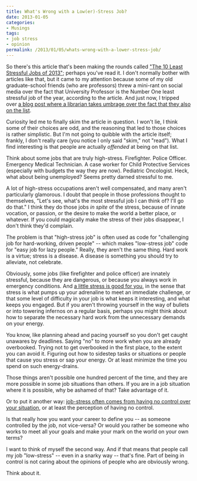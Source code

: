 ```yaml
---
title: What's Wrong with a Low(er)-Stress Job?
date: 2013-01-05
categories:
- Musings
tags:
- job stress
- opinion
permalink: /2013/01/05/whats-wrong-with-a-lower-stress-job/
---
```

<p>So there's this article that's been making the rounds called <a href="http://www.careercast.com/jobs-rated/10-least-stressful-jobs-2013">"The 10 Least Stressful Jobs of 2013"</a>; perhaps you've read it. I don't normally bother with articles like that, but it came to my attention because some of my old graduate-school friends (who are professors) threw a mini-rant on social media over the fact that University Professor is the Number One least stressful job of the year, according to the article. And just now, I tripped over <a href="http://www.screwydecimal.com/2013/01/5-reasons-being-librarian-is-stressful.html">a blog post where a librarian takes umbrage over the fact that they also on the list</a>.</p>

<p>Curiosity led me to finally skim the article in question. I won't lie, I think some of their choices are odd, and the reasoning that led to those choices is rather simplistic. But I'm not going to quibble with the article itself; frankly, I don't really care (you notice I only said "skim," not "read"). What I find interesting is that people are actually <em>offended</em> at being on that list.</p>

<p>Think about some jobs that are truly high-stress. Firefighter. Police Officer. Emergency Medical Technician. A case worker for Child Protective Services (especially with budgets the way they are now). Pediatric Oncologist. Heck, what about being unemployed? Seems pretty darned stressful to me.</p>
<p>A lot of high-stress occupations aren't well compensated, and many aren't particularly glamorous. I doubt that people in those professions thought to themselves, "Let's see, what's the most stressful job I can think of? I'll go do that." I think they do those jobs <em>in spite</em> of the stress, because of innate vocation, or passion, or the desire to make the world a better place, or whatever. If you could magically make the stress of their jobs disappear, I don't think they'd complain.</p>
<p>The problem is that "high-stress job" is often used as code for "challenging job for hard-working, driven people" -- which makes "low-stress job" code for "easy job for lazy people." Really, they aren't the same thing. Hard work is a virtue; stress is a disease. A disease is something you should try to alleviate, not celebrate.</p>
<p>Obviously, some jobs (like firefighter and police officer) are innately stressful, because they are dangerous, or because you always work in emergency conditions. And <a href="http://www.thedailybeast.com/newsweek/2009/02/13/who-says-stress-is-bad-for-you.html">a little stress is good for you</a>, in the sense that stress is what pumps up your adrenaline to meet an immediate challenge, or that some level of difficulty in your job is what keeps it interesting, and what keeps you engaged. But if you aren't throwing yourself in the way of bullets or into towering infernos on a regular basis, perhaps you might think about how to separate the necessary hard work from the unnecessary demands on your energy.</p>
<p>You know, like planning ahead and pacing yourself so you don't get caught unawares by deadlines. Saying "no" to more work when you are already overbooked. Trying not to get overbooked in the first place, to the extent you can avoid it. Figuring out how to sidestep tasks or situations or people that cause you stress or sap your energy. Or at least minimize the time you spend on such energy-drains.</p>
<p>Those things aren't possible one hundred percent of the time, and they are more possible in some job situations than others. If you are in a job situation where it is possible, why be ashamed of that? Take advantage of it.</p>
<p>Or to put it another way: <a href="http://www.stress-management-for-peak-performance.com/work-related-stress.html">job-stress often comes from having no control over your situation</a>, or at least the perception of having no control.</p>
<p>Is that really how you want your career to define you -- as someone controlled by the job, not vice-versa? Or would you rather be someone who works to meet all your goals and make your mark on the world on your own terms?</p>
<p>I want to think of myself the second way. And if that means that people call my job "low-stress" -- even in a snarky way -- that's fine. Part of being in control is not caring about the opinions of people who are obviously wrong.</p>
<p>Think about it.</p>
